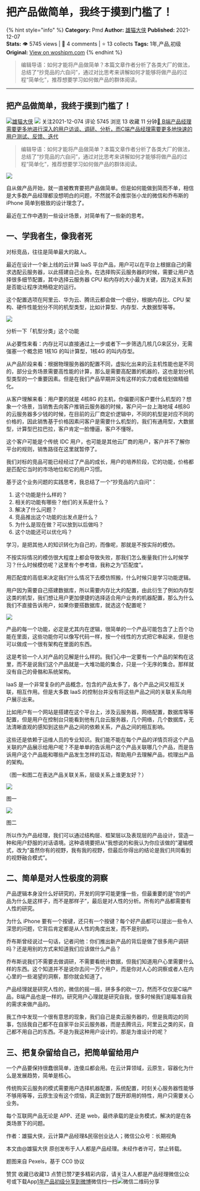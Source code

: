 # 把产品做简单，我终于摸到门槛了！
{% hint style="info" %}
**Category:** Pmd
**Author:** [雄猫大侠](https://www.woshipm.com/u/1015742)
**Published:** 2021-12-07  
**Stats:** 👁️ 5745 views | 💬 4 comments | ⭐ 13 collects
**Tags:** 1年,产品,初级
**Original:** [View on woshipm.com](https://www.woshipm.com/pmd/5239551.html)
{% endhint %}
> 编辑导语：如何才能将产品做简单？本篇文章作者分析了各类大厂的做法，总结了“抄竞品的六自问”，通过对比思考来讲解如何才能够将做产品的过程“简单化”，推荐想要学习如何做产品的群体阅读。

---

## 把产品做简单，我终于摸到门槛了！

[![](https://static.woshipm.com/WX_U_201912_20191223135528_4789.jpg?imageView2/1/w/72/h/72/q/100)](https://www.woshipm.com/u/1015742)[雄猫大侠](https://www.woshipm.com/u/1015742) ![](https://static.woshipm.com/tag/1101_1@2x.png) 关注2021-12-074 评论 5745 浏览 13 收藏 11 分钟[🔗 B端产品经理需要更多地进行深入的用户访谈、调研、分析，而C端产品经理需要更多地快速的用户测试、反馈、迭代](https://ke.qidianla.com/courses/bcpm)

> 编辑导语：如何才能将产品做简单？本篇文章作者分析了各类大厂的做法，总结了“抄竞品的六自问”，通过对比思考来讲解如何才能够将做产品的过程“简单化”，推荐想要学习如何做产品的群体阅读。

![](https://image.yunyingpai.com/wp/2021/12/dYRLEsn5bcxIobW4NVcu.jpg)

自从做产品开始，就一直被教育要把产品做简单。但是如何能做到简而不单，相信是大多数产品经理都没想明白的问题，不然就不会推崇张小龙的微信和乔布斯的 iPhone 简单到极致的设计理念了。

最近在工作中遇到一些设计场景，对简单有了一些新的思考。

## 一、学我者生，像我者死

对标竞品，往往是简单最大的敌人。

最近在设计一个新上线的云计算 IaaS 平台产品，用户可以在平台上根据自己的需求选配云服务器，以此搭建自己业务。在选择购买云服务器的时候，需要让用户选择很多细节配置，其中选择云服务器 CPU 和内存的大小最为关键，因为这关系到是否能让程序流畅稳定的运行。

这个配置选项在阿里云、华为云、腾讯云都会做一个细分，根据内存比、CPU 架构、硬件性能划分不同的机型类型，比如计算型、内存型、大数据型等等。

![](https://image.woshipm.com/wp-files/2021/12/Awl52T3Z22xVBTNvfT4h.png)

分析一下「机型分类」这个功能

从必要性来看：内存比可以直接通过上一步或者下一步筛选几核几G来区分，无需强塞一个概念把 1核1G 的叫计算型，1核4G 的叫内存型。

从产品阶段来看：根据物理服务器的配置不同，虚拟化出来的云主机性能也是不同的，部分业务场景需要高性能的计算，那么是需要高配置的机器的，这也是划分机型类型的一个重要因素。但是在我们产品早期并没有这样的实力或者规划做精细化。

从客户理解来看：用户要的就是 4核8G 的主机，你偏要问客户要什么机型的？想象一个场景，当销售去向客户推销云服务器的时候，客户问一台上海地域 4核8G 的云服务器多少钱的时候，在目前的云厂商定价逻辑中，不同的机型是对应不同的价格的，因此销售基于价格因素问客户是需要什么机型的，我们有通用型，大数据型，计算型巴拉巴拉，客户肯定一脸懵逼，客户不懂呀。

这个客户可能是个传统 IDC 用户，也可能是其他云厂商的用户，客户并不了解你平台的规则，销售路径在这里就暂停了。

我们对标的竞品可能已经经过了产品的成长，用户的培养阶段，它的功能，价格都是匹配它当时的市场地位和它的用户习惯。

基于这个业务问题的实践思考，我总结了一个“抄竞品的六自问”：

1.  这个功能是什么样的？
2.  相关的功能有哪些？他们的关系是什么？
3.  解决了什么问题？
4.  竞品推出这个功能的出发点是什么？
5.  为什么是现在做？可以放到以后做吗？
6.  这个功能还可以优化吗？

学习，是把其他人的知识转化为自己的，而像呢，那就是不按实际的模仿。

不按实际情况的模仿很大程度上都会导致失败，那我们怎么衡量我们什么时候学习？什么时候模仿呢？这里有个参考值，我称之为“匹配度”。

用匹配度的高低来决定我们什么情况下去模仿照搬，什么时候只是学习功能逻辑。

用户因为需要自己搭建数据库，所以需要内存比大的配置，由此衍生了例如内存型这类的机型，我们想让用户更加便捷的选择适合用户业务的机器配置，那么为什么我们不直接告诉用户，如果你要搭数据库，就选这个配置呢？

![](https://image.woshipm.com/wp-files/2021/12/FJgRGuV86WPZi96oEJ0g.png)

产品的每一个功能，必定是尤其内在逻辑，很简单的一个产品可能包含了上百个功能在里面，这些功能你可以像写代码一样，按一个线性的方式把它串起来，但是也可以做成一个很有架构在里面的东西。

这是考验一个人对产品的见解是什么样的。我们心中一定要有一个产品的架构在这里，而不是说我们这个产品就是一大堆功能的集合，只是一个无序的集合。那样就没有自己的骨骼和系统架构。

IaaS 是一个非常复杂的产品概念，包含的产品太多了，各个产品之间又相互关联，相互作用。但是大多数 IaaS 的控制台并没有将这些产品之间的关联关系向用户展示出来。

比如用户有一个网站是搭建在这个平台上，涉及云服务器，网络配置，数据库等等配置，但是用户在控制台只能看到他有几台云服务器，几个网络，几个数据库，无法清晰直观的感知到这些产品之间的依赖关系，产品之间的相互影响。

这些还是依赖于运维人员的专业知识。我们能不能在每个产品的详情页将这个产品关联的产品展示给用户呢？不是单单的告诉用户这个产品关联哪几个产品，而是告诉用户这个产品能和哪些产品发生怎样的互动，帮助用户去理解产品，梳理出产品的架构。

（图一和图二在表达产品关联关系，层级关系上谁更友好？）

![](https://image.woshipm.com/wp-files/2021/12/4V3xFCoLu0eWT32ir4hd.png)

图一

![](https://image.woshipm.com/wp-files/2021/12/UU5y2MDLd1oexkaZ3M8t.png)

图二

所以作为产品经理，我们可以通过结构层、框架层以及表现层的产品设计，营造一种和用户舒服的对话语境。这种语境要把从“我想说的和我认为你应该做的”灌输模式，改为“虽然你有的视野，我有我的视野，但最后你得出的结论是我们共同看到的视野融合模式”。

## 二、简单是对人性极度的洞察

产品逻辑本身没什么好研究的，开发的同学可能更懂一些，但最重要的是“你的产品为什么是这样子，而不是那样子”，最后是对人性的分析。所有的产品都需要有人性的研究。

为什么 iPhone 要有一个按键，还只有一个按键？每个好产品都可以提出一些令人深思的问题，它背后肯定都是从人性的角度出发，而不是别的。

乔布斯曾经说过一句话，记者问他：你们推出新产品的背后是做了很多用户调研吗？还是用别的方式来知道我们应该做什么产品？

乔布斯说我们不需要去做调研，不需要看统计数据，但我们知道用户心里需要什么样的东西。这个知道并不是说你去问一万个用户，而是你对人心的洞察或者人在内心里的一些渴望的洞察，那你就会知道了。

产品经理就是研究人性的，微信的摇一摇，拼多多的砍一刀，然而不仅仅是C端产品，B端产品也是一样的。研究用户心理就是研究自我，很多时候我们是瞄准自我的需求来做产品的。

我工作中发现一个很有意思的现象，我们自己是卖云服务器的，但是我周边的同事，包括我自己都不在自家平台买云服务器，而是去腾讯云，阿里云之类的买，自己都不用自己的东西。不是为我这种用户设计的，那是为谁设计的呢？

## 三、把复杂留给自己，把简单留给用户

一个产品要保持很蠢很简单，连傻瓜都会用。在云计算领域，云原生，容器化为什么是发展趋势，简单是核心。

传统购买云服务的模式需要用户选择机器配置，系统配置，时刻关心服务器性能够不够用等等，云原生没有这个烦恼，真正做到了既开即用的特性，用户只需要关心业务。

每个互联网产品无论是 APP、还是 web，最终承载的是业务模式，解决的是在各类场景下的问题。

作者：雄猫大侠，云计算产品经理&民宿创业达人；微信公众号：长期视角

本文由@雄猫大侠 原创发布于人人都是产品经理。未经作者许可，禁止转载。

题图来自 Pexels，基于 CC0 协议

赞赏 收藏已收藏13 点赞已赞7更多精彩内容，请关注人人都是产品经理微信公众号或下载App[1年](https://www.woshipm.com/tag/1%e5%b9%b4)[产品](https://www.woshipm.com/tag/%e4%ba%a7%e5%93%81)[初级](https://www.woshipm.com/tag/%e5%88%9d%e7%ba%a7)[分享到微博](https://service.weibo.com/share/share.php?appkey=2775287854&title=把产品做简单，我终于摸到门槛了！&url=https://www.woshipm.com/pmd/5239551.html&pic=https://image.yunyingpai.com/wp/2021/12/dYRLEsn5bcxIobW4NVcu.jpg)微信扫一扫![微信二维码](https://api.pwmqr.com/qrcode/create/?url=https://www.woshipm.com/pmd/5239551.html)分享